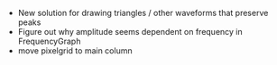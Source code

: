 * New solution for drawing triangles / other waveforms that preserve peaks
* Figure out why amplitude seems dependent on frequency in FrequencyGraph
* move pixelgrid to main column
